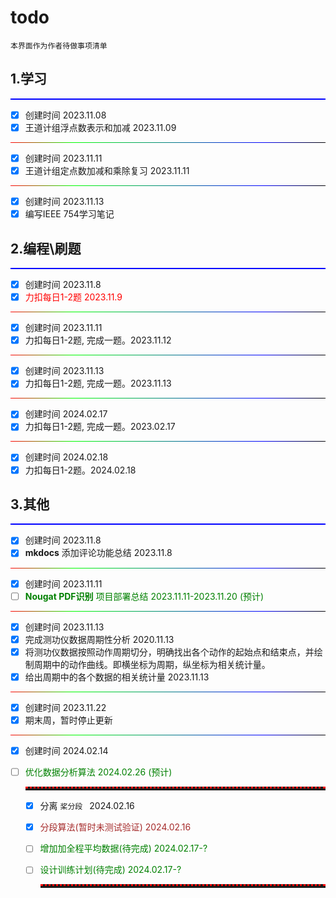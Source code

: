 # todo

    本界面作为作者待做事项清单

## 1.学习

<hr style="border: 0; height: 2px; background-color: #00F;" ## 蓝色 2px>

- [X] 创建时间 2023.11.08
- [X] 王道计组浮点数表示和加减 2023.11.09

<hr style="border: 0; height: 1px; background: linear-gradient(to right, #F00, #0F0 20%, #00F 80%, #000);" ## 渐变色 1px>

- [X] 创建时间 2023.11.11
- [X] 王道计组定点数加减和乘除复习 2023.11.11

<hr style="border: 0; height: 1px; background: linear-gradient(to right, #F00, #0F0 20%, #00F 80%, #000);" ## 渐变色 1px>

- [X] 创建时间 2023.11.13
- [X] 编写IEEE 754学习笔记

## 2.编程\刷题

<hr style="border: 0; height: 2px; background-color: #00F;" ## 蓝色 2px>

- [X] 创建时间 2023.11.8
- [X] <font color="red">力扣每日1-2题 2023.11.9</font>

<hr style="border: 0; height: 1px; background: linear-gradient(to right, #F00, #0F0 20%, #00F 80%, #000);" ## 渐变色 1px>

- [X] 创建时间 2023.11.11
- [X] 力扣每日1-2题, 完成一题。2023.11.12

<hr style="border: 0; height: 1px; background: linear-gradient(to right, #F00, #0F0 20%, #00F 80%, #000);" ## 渐变色 1px>


- [X] 创建时间 2023.11.13
- [X] 力扣每日1-2题, 完成一题。2023.11.13

<hr style="border: 0; height: 1px; background: linear-gradient(to right, #F00, #0F0 20%, #00F 80%, #000);" ## 渐变色 1px>

- [x] 创建时间 2024.02.17
- [x] 力扣每日1-2题, 完成一题。2023.02.17

<hr style="border: 0; height: 1px; background: linear-gradient(to right, #F00, #0F0 20%, #00F 80%, #000);" ## 渐变色 1px>

- [x] 创建时间 2024.02.18
- [x] 力扣每日1-2题。2024.02.18

## 3.其他

<hr style="border: 0; height: 2px; background-color: #00F;" ## 蓝色 2px>

- [X] 创建时间 2023.11.8
- [X] **mkdocs** 添加评论功能总结 2023.11.8

<hr style="border: 0; height: 1px; background: linear-gradient(to right, #F00, #0F0 20%, #00F 80%, #000);" ## 渐变色 1px>

- [X] 创建时间 2023.11.11
- [ ] <font color="green">**Nougat PDF识别** 项目部署总结 2023.11.11-2023.11.20 (预计)</font>

<hr style="border: 0; height: 1px; background: linear-gradient(to right, #F00, #0F0 20%, #00F 80%, #000);" ## 渐变色 1px>

- [X] 创建时间 2023.11.13
- [X] 完成测功仪数据周期性分析 2020.11.13
- [X] 将测功仪数据按照动作周期切分，明确找出各个动作的起始点和结束点，并绘制周期中的动作曲线。即横坐标为周期，纵坐标为相关统计量。
- [X] 给出周期中的各个数据的相关统计量 2023.11.13

<hr style="border: 0; height: 1px; background: linear-gradient(to right, #F00, #0F0 20%, #00F 80%, #000);" ## 渐变色 1px>

- [X] 创建时间 2023.11.22
- [X] 期末周，暂时停止更新

<hr style="border: 0; height: 1px; background: linear-gradient(to right, #F00, #0F0 20%, #00F 80%, #000);" ## 渐变色 1px>

- [x] 创建时间 2024.02.14

- [ ] <font color="green">优化数据分析算法 2024.02.26 (预计)</font>

    <hr style="border: 0; height: 3px; border-top: 3px dotted red;">

  - [x] 分离 `桨分段 ` 2024.02.16

  - [x] <font color="brown">分段算法(暂时未测试验证) 2024.02.16 </font>

  - [ ] <font color="green">增加加全程平均数据(待完成) 2024.02.17-? </font>

  - [ ] <font color="green">设计训练计划(待完成) 2024.02.17-?  </font>

    <hr style="border: 0; height: 3px; border-top: 3px dotted red;">


